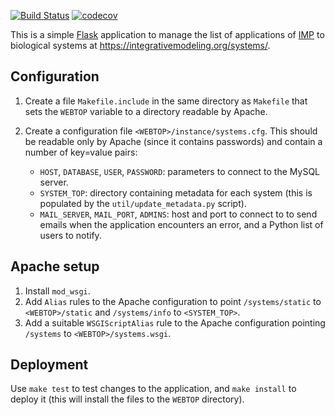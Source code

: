 [![Build Status](https://github.com/salilab/systems-web/workflows/build/badge.svg?branch=master)](https://github.com/salilab/systems-web/actions?query=workflow%3Abuild)
[![codecov](https://codecov.io/gh/salilab/systems-web/branch/master/graph/badge.svg)](https://codecov.io/gh/salilab/systems-web)

This is a simple [Flask](http://flask.pocoo.org/) application to manage
the list of applications of [IMP](https://integrativemodeling.org/) to
biological systems at https://integrativemodeling.org/systems/.

## Configuration

1. Create a file `Makefile.include` in the same directory as `Makefile` that
   sets the `WEBTOP` variable to a directory readable by Apache.

2. Create a configuration file `<WEBTOP>/instance/systems.cfg`. This should
   be readable only by Apache (since it contains passwords) and contain
   a number of key=value pairs:
   - `HOST`, `DATABASE`, `USER`, `PASSWORD`: parameters to connect to the
     MySQL server.
   - `SYSTEM_TOP`: directory containing metadata for each system (this is
     populated by the `util/update_metadata.py` script).
   - `MAIL_SERVER`, `MAIL_PORT`, `ADMINS`: host and port to connect to to
     send emails when the application encounters an error, and a Python
     list of users to notify.

## Apache setup

1. Install `mod_wsgi`.
2. Add `Alias` rules to the Apache configuration to point `/systems/static`
   to `<WEBTOP>/static` and `/systems/info` to `<SYSTEM_TOP>`.
3. Add a suitable `WSGIScriptAlias` rule to the Apache configuration pointing
   `/systems` to `<WEBTOP>/systems.wsgi`.

## Deployment

Use `make test` to test changes to the application, and `make install` to
deploy it (this will install the files to the `WEBTOP` directory).
